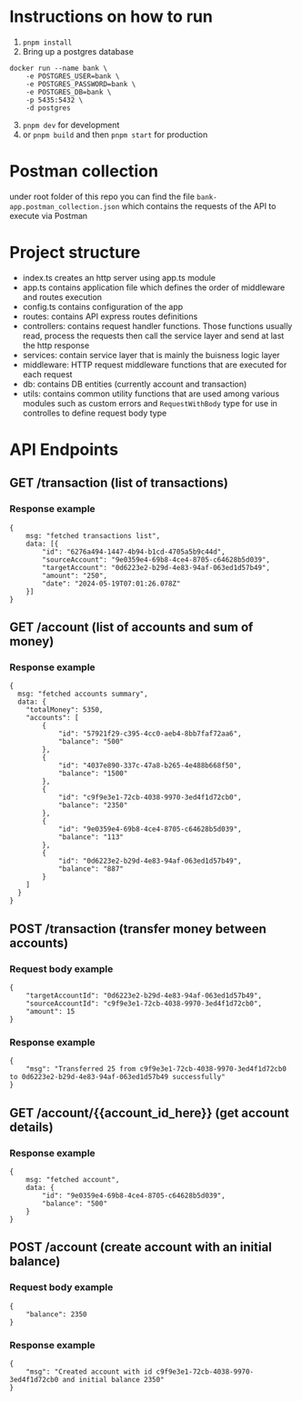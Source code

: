 # Instructions on how to run

1. `pnpm install`
2. Bring up a postgres database

```
docker run --name bank \
    -e POSTGRES_USER=bank \
    -e POSTGRES_PASSWORD=bank \
    -e POSTGRES_DB=bank \
    -p 5435:5432 \
    -d postgres
```

3. `pnpm dev` for development
4. or `pnpm build` and then `pnpm start` for production

# Postman collection

under root folder of this repo you can find the file `bank-app.postman_collection.json` which contains the requests of the API to execute via Postman

# Project structure

- index.ts creates an http server using app.ts module
- app.ts contains application file which defines the order of middleware and routes execution
- config.ts contains configuration of the app
- routes: contains API express routes definitions
- controllers: contains request handler functions. Those functions usually read, process the requests then call the service layer and send at last the http response
- services: contain service layer that is mainly the buisness logic layer
- middleware: HTTP request middleware functions that are executed for each request
- db: contains DB entities (currently account and transaction)
- utils: contains common utility functions that are used among various modules such as custom errors and `RequestWithBody` type for use in controlles to define request body type

# API Endpoints

## GET /transaction (list of transactions)

### Response example

```
{
    msg: "fetched transactions list",
    data: [{
        "id": "6276a494-1447-4b94-b1cd-4705a5b9c44d",
        "sourceAccount": "9e0359e4-69b8-4ce4-8705-c64628b5d039",
        "targetAccount": "0d6223e2-b29d-4e83-94af-063ed1d57b49",
        "amount": "250",
        "date": "2024-05-19T07:01:26.078Z"
    }]
}
```

## GET /account (list of accounts and sum of money)

### Response example

```
{
  msg: "fetched accounts summary",
  data: {
    "totalMoney": 5350,
    "accounts": [
        {
            "id": "57921f29-c395-4cc0-aeb4-8bb7faf72aa6",
            "balance": "500"
        },
        {
            "id": "4037e890-337c-47a8-b265-4e488b668f50",
            "balance": "1500"
        },
        {
            "id": "c9f9e3e1-72cb-4038-9970-3ed4f1d72cb0",
            "balance": "2350"
        },
        {
            "id": "9e0359e4-69b8-4ce4-8705-c64628b5d039",
            "balance": "113"
        },
        {
            "id": "0d6223e2-b29d-4e83-94af-063ed1d57b49",
            "balance": "887"
        }
    ]
  }
}
```

## POST /transaction (transfer money between accounts)

### Request body example

```
{
    "targetAccountId": "0d6223e2-b29d-4e83-94af-063ed1d57b49",
    "sourceAccountId": "c9f9e3e1-72cb-4038-9970-3ed4f1d72cb0",
    "amount": 15
}
```

### Response example

```
{
    "msg": "Transferred 25 from c9f9e3e1-72cb-4038-9970-3ed4f1d72cb0 to 0d6223e2-b29d-4e83-94af-063ed1d57b49 successfully"
}

```

## GET /account/{{account_id_here}} (get account details)

### Response example

```
{
    msg: "fetched account",
    data: {
        "id": "9e0359e4-69b8-4ce4-8705-c64628b5d039",
        "balance": "500"
    }
}
```

## POST /account (create account with an initial balance)

### Request body example

```
{
    "balance": 2350
}
```

### Response example

```
{
    "msg": "Created account with id c9f9e3e1-72cb-4038-9970-3ed4f1d72cb0 and initial balance 2350"
}
```
